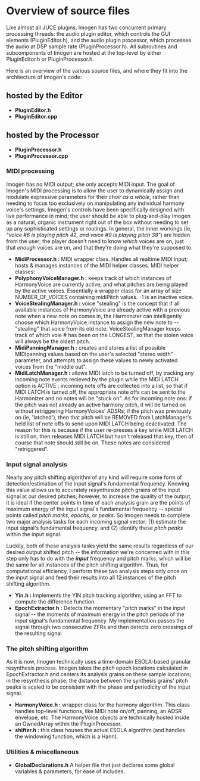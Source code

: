 # Overview of source files 

Like almost all JUCE plugins, Imogen has two concurrent primary processing threads: the audio plugin editor, which controls the GUI elements (PluginEditor.h), and the audio plugin processor, which processes the audio at DSP sample rate (PluginProcessor.h). All subroutines and subcomponents of Imogen are hosted at the top-level by either PluginEditor.h or PluginProcessor.h.

Here is an overview of the various source files, and where they fit into the architecture of Imogen's code:

## hosted by the Editor
* **PluginEditor.h**
* **PluginEditor.cpp**

## hosted by the Processor
* **PluginProcessor.h**
* **PluginProcessor.cpp**
### MIDI processing
Imogen has no MIDI output; she only accepts MIDI input. The goal of Imogen's MIDI processing is to allow the user to dynamically assign and modulate expressive parameters for their *choir as a whole*, rather than needing to focus too exclusively on manipulating any individual harmony voice's settings. Imogen's controls have been specifically designed with live performance in mind; the user should be able to plug-and-play Imogen as a natural, organic instrument right out of the box without needing to set up any sophisticated settings or routings. In general, the inner workings (ie, *"voice #6 is playing pitch 42, and voice #9 is playing pitch 38"*) are hidden from the user; the player doesn't need to know *which* voices are on, just that *enough* voices are on, and that they're doing what they're supposed to. 
* **MidiProcessor.h :** MIDI wrapper class. Handles all realtime MIDI input; hosts & manages instances of the MIDI helper classes.
MIDI helper classes:
* **PolyphonyVoiceManager.h :** keeps track of which instances of HarmonyVoice are currently active, and what pitches are being played by the active voices. Essentially a wrapper class for an array of size NUMBER_OF_VOICES containing midiPitch values. -1 is an inactive voice.
* **VoiceStealingManager.h :** voice "stealing" is the concept that if all available instances of HarmonyVoice are already active with a previous note when a new note on comes in, the Harmonizer can intelligently choose which HarmonyVoice instance to assign the new note to -- "stealing" that voice from its old note. VoiceStealingManager keeps track of which voie # has been on the LONGEST, so that the stolen voice will always be the oldest pitch.
* **MidiPanningManager.h :** creates and stores a list of possible MIDIpanning values based on the user's selected "stereo width" parameter, and attempts to assign these values to newly activated voices from the "middle out".
* **MidiLatchManager.h :** allows MIDI latch to be turned off, by tracking any incoming note events recieved by the plugin while the MIDI LATCH option is ACTIVE : incoming note offs are collected into a list, so that if MIDI LATCH is turned off, the appropriate note offs can be sent to the Harmonizer and no notes will be "stuck on". As for incoming note ons: if the pitch was not already an active harmony pitch, it will be turned on without retriggering HarmonyVoices' ADSRs; if the pitch was previously on (ie, 'latched'), then that pitch will be REMOVED from LatchManager's held list of note offs to send upon MIDI LATCH being deactivated. The reason for this is because if the user re-presses a key while MIDI LATCH is still on, then releases MIDI LATCH but hasn't released that key, then of course that note should still be on. These notes are considered "retriggered".
### Input signal analysis
Nearly any pitch shifting algorithm of any kind will require some form of detection/estimation of the input signal's fundamental frequency. Knowing this value allows us to accurately resynthesize pitch grains of the input signal at our desired pitches; however, to increase the quality of the output, it is ideal if the center points in time of each analysis grain are the points of maximum energy of the input signal's fundamental frequency -- special points called *pitch marks*, *epochs*, or *peaks*. So Imogen needs to complete two major analysis tasks for each incoming signal vector: (1) estimate the input signal's fundamental frequency, and (2) identify these *pitch peaks* within the input signal. 

Luckily, both of these analysis tasks yield the same results regardless of our desired output shifted pitch -- the information we're concerned with in this step only has to do with the ***input*** frequency and pitch marks, which will be the same for all instances of the pitch shifting algorithm. Thus, for computational efficiency, I perform these two analysis steps only once on the input signal and feed their results into all 12 instances of the pitch shifting algorithm.
* **Yin.h :** Implements the YIN pitch tracking algorithm, using an FFT to compute the difference function.
* **EpochExtractor.h :** Detects the momentary "pitch marks" in the input signal -- the moments of maximum energy in the pitch periods of the input signal's fundamental frequency. My implementation passes the signal through two consecutive ZFRs and then detects zero crossings of the resulting signal
### The pitch shifting algorithm
As it is now, Imogen technically uses a time-domain ESOLA-based granular resynthesis process. Imogen takes the pitch epoch locations calculated in EpochExtractor.h and centers its analysis grains on these sample locations; in the resynthesis phase, the distance between the synthesis grains' pitch peaks is scaled to be consistent with the phase and periodicity of the input signal. 
* **HarmonyVoice.h :** wrapper class for the harmony algorithm. This class handles top-level functions, like MIDI note on/off, panning, an ADSR envelope, etc. The HarmonyVoice objects are technically hosted inside an OwnedArray<HarmonyVoice> within the PluginProcessor.
* **shifter.h :** this class houses the actual ESOLA algorithm (and handles the windowing function, which is a Hann).
### Utilities & miscellaneous
* **GlobalDeclarations.h** A helper file that just declares some global variables & parameters, for ease of includes.
